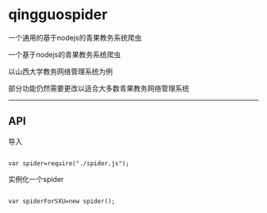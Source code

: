 # qingguospider

一个通用的基于nodejs的青果教务系统爬虫

一个基于nodejs的青果教务系统爬虫

以山西大学教务网络管理系统为例

部分功能仍然需要更改以适合大多数青果教务网络管理系统

-----------------------------------------------
## API


导入

<code>
var spider=require("./spider.js");
</code>



实例化一个spider

<code>
var spiderForSXU=new spider();
</code>


